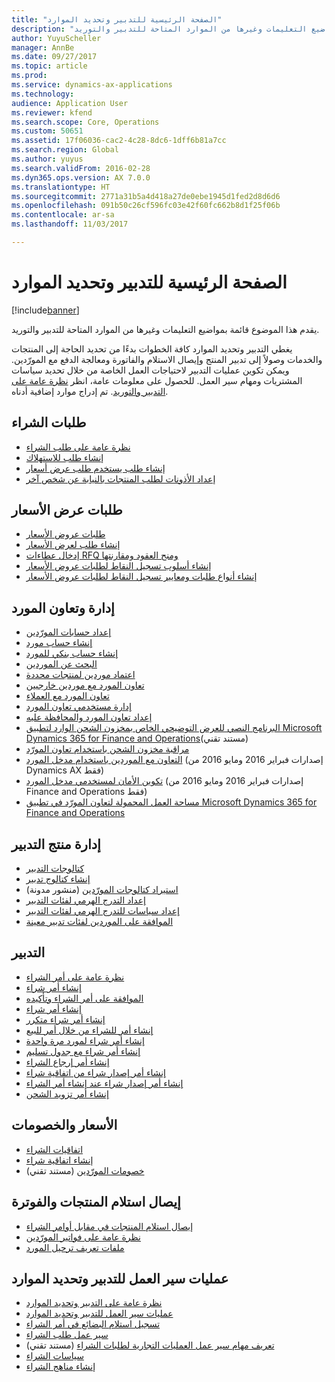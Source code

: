 ```yaml
---
title: "الصفحة الرئيسية للتدبير وتحديد الموارد"
description: "يقدم هذا الموضوع قائمة بمواضيع التعليمات وغيرها من الموارد المتاحة للتدبير والتوريد."
author: YuyuScheller
manager: AnnBe
ms.date: 09/27/2017
ms.topic: article
ms.prod: 
ms.service: dynamics-ax-applications
ms.technology: 
audience: Application User
ms.reviewer: kfend
ms.search.scope: Core, Operations
ms.custom: 50651
ms.assetid: 17f06036-cac2-4c28-8dc6-1dff6b81a7cc
ms.search.region: Global
ms.author: yuyus
ms.search.validFrom: 2016-02-28
ms.dyn365.ops.version: AX 7.0.0
ms.translationtype: HT
ms.sourcegitcommit: 2771a31b5a4d418a27de0ebe1945d1fed2d8d6d6
ms.openlocfilehash: 091b50c26cf596fc03e42f60fc662b8d1f25f06b
ms.contentlocale: ar-sa
ms.lasthandoff: 11/03/2017

---
```


# <a name="procurement-and-sourcing-home-page"></a>الصفحة الرئيسية للتدبير وتحديد الموارد

[!include[banner](../includes/banner.md)]


يقدم هذا الموضوع قائمة بمواضيع التعليمات وغيرها من الموارد المتاحة للتدبير والتوريد.

يغطي التدبير وتحديد الموارد كافة الخطوات بدءًا من تحديد الحاجة إلى المنتجات والخدمات وصولاً إلى تدبير المنتج وإيصال الاستلام والفاتورة ومعالجة الدفع مع المورّدين. ويمكن تكوين عمليات التدبير لاحتياجات العمل الخاصة من خلال تحديد سياسات المشتريات ومهام سير العمل. للحصول على معلومات عامة، انظر [نظرة عامة على التدبير والتوريد‬](procurement-sourcing-overview.md). تم إدراج موارد إضافية أدناه.

## <a name="purchase-requisitions"></a>طلبات الشراء
-   [نظرة عامة على طلب الشراء](purchase-requisitions-overview.md)
-   [إنشاء طلب للاستهلاك](tasks/create-requisition-consumption.md)
-   [إنشاء طلب يستخدم طلب عرض أسعار](tasks/create-requisition-uses-rfq.md)
-   [إعداد الأذونات لطلب المنتجات بالنيابة عن شخص آخر](tasks/set-up-permissions-ordering-products.md)

## <a name="requests-for-quotation"></a>طلبات عرض الأسعار
-   [طلبات عروض الأسعار](request-quotations.md)
-   [إنشاء طلب لعرض الأسعار](tasks/create-request-quotation.md)
-   [إدخال عطاءات RFQ ومنح العقود ومقارنتها](tasks/enter-compare-rfq-bids-award-contracts.md)
-   [إنشاء أسلوب تسجيل النقاط لطلبات عروض الأسعار](tasks/create-scoring-method-rfqs.md)
-   [إنشاء أنواع طلبات ومعايير تسجيل النقاط‬ لطلبات عروض الأسعار](tasks/create-solicitation-types-scoring-criteria-rfqs.md)

## <a name="vendor-management-and-collaboration"></a>إدارة وتعاون المورد‬
-   [إعداد حسابات المورّدين](set-up-vendor-accounts.md)
-   [إنشاء حساب مورد](tasks/create-vendor-account.md)
-   [إنشاء حساب بنكي للمورد](tasks/create-vendor-bank-account.md)
-   [البحث عن الموردين](tasks/search-vendors.md)
-   [اعتماد موردين لمنتجات محددة](tasks/approve-vendors-specific-products.md)
-   [تعاون المورد مع موردين خارجيين](vendor-collaboration-work-external-vendors.md)
-   [تعاون المورد مع العملاء](vendor-collaboration-work-customers-dynamics-365-operations.md)
-   [إدارة مستخدمي تعاون المورد‬](manage-vendor-collaboration-users.md)
-   [إعداد تعاون المورد والمحافظة عليه](set-up-maintain-vendor-collaboration.md)
-   [البرنامج النصي للعرض التوضيحي الخاص بمخزون الشحن الوارد لتطبيق Microsoft Dynamics 365 for Finance and Operations](https://mbs.microsoft.com/customersource/northamerica/AX/learning/documentation/white-papers/InboundConsignmentInventoryDemoScriptDynamics365Operations)(مستند تقني)
-   [مراقبة مخزون الشحن باستخدام تعاون المورّد](../inventory/tasks/monitor-consignment-inventory-vendor-collaboration.md)
-   [التعاون مع الموردين باستخدام مدخل المورد](collaborate-vendors-vendor-portal.md)  (إصدارات فبراير 2016 ومايو 2016 من Dynamics AX فقط)
-   [تكوين الأمان لمستخدمي مدخل المورد](configure-security-vendor-portal-users.md) (إصدارات فبراير 2016 ومايو 2016 من Finance and Operations فقط)
-   [مساحة العمل المحمولة‬ لتعاون المورّد في تطبيق Microsoft Dynamics 365 for Finance and Operations](vendor-collaboration-mobile-workspace.md)

## <a name="procurement-product-management"></a>إدارة منتج التدبير
-   [كتالوجات التدبير](procurement-catalogs.md)
-   [إنشاء كتالوج تدبير](tasks/create-procurement-catalog.md)
-   [استيراد كتالوجات المورّدين](https://blogs.msdn.microsoft.com/dynamicsaxscm/2016/05/25/vendor-catalogs-in-dynamics-ax/) (منشور مدونة)
-   [إعداد التدرج الهرمي لفئات التدبير](tasks/set-up-procurement-category-hierarchy.md)
-   [إعداد سياسات للتدرج الهرمي لفئات التدبير](tasks/set-up-policies-procurement-category-hierarchies.md)
-   [الموافقة على الموردين لفئات تدبير معينة](tasks/approve-vendors-specific-procurement-categories.md)

## <a name="procurement"></a>التدبير
-   [نظرة عامة على أمر الشراء](purchase-order-overview.md)
-   [إنشاء أمر شراء](purchase-order-creation.md)
-   [الموافقة على أمر الشراء وتأكيده](purchase-order-approval-confirmation.md)
-   [إنشاء أمر شراء](tasks/create-purchase-order.md)
-   [إنشاء أمر شراء متكرر](tasks/create-repeat-purchase-order.md)
-   [إنشاء أمر للشراء من خلال أمر للبيع](../sales-marketing/tasks/create-purchase-order-sales-order.md)
-   [إنشاء أمر شراء لمورد مرة واحدة](tasks/create-purchase-order-one-time-supplier.md)
-   [إنشاء أمر شراء مع جدول تسليم](tasks/create-purchase-order-delivery-schedule.md)
-   [إنشاء أمر إرجاع الشراء](tasks/create-purchase-return-order.md)
-   [إنشاء أمر إصدار شراء من اتفاقية شراء](tasks/create-purchase-release-order-purchase-agreement.md)
-   [إنشاء أمر إصدار شراء عند إنشاء أمر الشراء](tasks/create-purchase-release-order-creating-purchase-order.md)
-   [إنشاء أمر تزويد الشحن](../inventory/tasks/create-consignment-replenishment-order.md)

## <a name="prices-and-discounts"></a>الأسعار والخصومات
-   [اتفاقيات الشراء](purchase-agreements.md)
-   [إنشاء اتفاقية شراء](tasks/create-purchase-agreement.md)
-   [خصومات المورّدين](https://mbs.microsoft.com/customersource/northamerica/AX/learning/documentation/white-papers/Vendor_rebates) (مستند تقني)

## <a name="product-receipt-and-invoicing"></a>إيصال استلام المنتجات والفوترة
-   [إيصال استلام المنتجات في مقابل أوامر الشراء](product-receipt-against-purchase-orders.md)
-   [نظرة عامة على فواتير المورّدين](../../financials/accounts-payable/vendor-invoices-overview.md)
-   [ملفات تعريف ترحيل المورد](../../financials/accounts-payable/vendor-posting-profiles.md)

## <a name="procurement-and-sourcing-workflows"></a>عمليات سير العمل للتدبير وتحديد الموارد
-   [نظرة عامة على التدبير وتحديد الموارد](procurement-sourcing-overview.md)
-   [عمليات سير العمل للتدبير وتحديد الموارد](procurement-sourcing-workflows.md)
-   [تسجيل استلام البضائع في أمر الشراء](tasks/record-receipt-goods-purchase-order.md)
-   [سير عمل طلب الشراء](purchase-requisitions-workflow.md)
-   [تعريف مهام سير عمل العمليات التجارية لطلبات الشراء](https://mbs.microsoft.com/customersource/Global/AX/learning/documentation/white-papers/Defining_business_process_workflows_for_purchase_requisitions) (مستند تقني)
-   [سياسات الشراء](purchase-policies.md)
-   [إنشاء مناهج الشراء](tasks/create-purchasing-policies.md)







